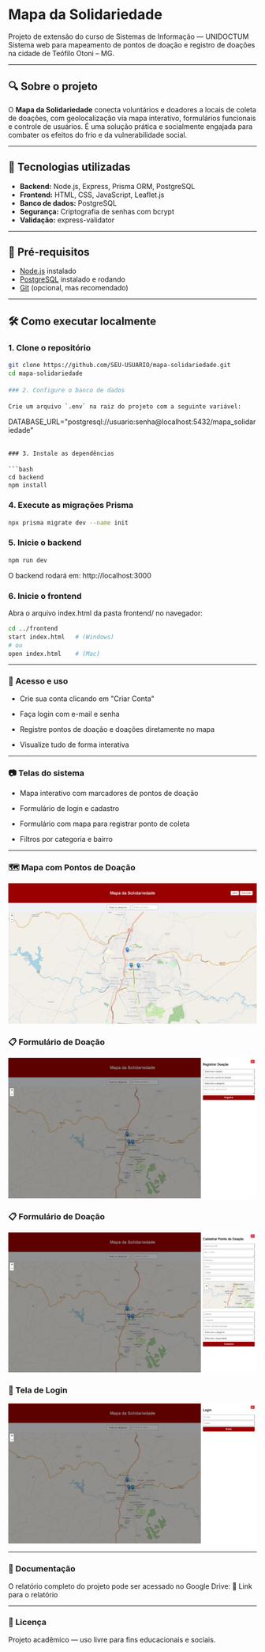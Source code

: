 # Mapa da Solidariedade

Projeto de extensão do curso de Sistemas de Informação — UNIDOCTUM  
Sistema web para mapeamento de pontos de doação e registro de doações na cidade de Teófilo Otoni – MG.

---

## 🔍 Sobre o projeto

O **Mapa da Solidariedade** conecta voluntários e doadores a locais de coleta de doações, com geolocalização via mapa interativo, formulários funcionais e controle de usuários. É uma solução prática e socialmente engajada para combater os efeitos do frio e da vulnerabilidade social.

---

## 🚀 Tecnologias utilizadas

- **Backend:** Node.js, Express, Prisma ORM, PostgreSQL  
- **Frontend:** HTML, CSS, JavaScript, Leaflet.js  
- **Banco de dados:** PostgreSQL  
- **Segurança:** Criptografia de senhas com bcrypt  
- **Validação:** express-validator

---

## 🧰 Pré-requisitos

- [Node.js](https://nodejs.org/) instalado  
- [PostgreSQL](https://www.postgresql.org/) instalado e rodando  
- [Git](https://git-scm.com/) (opcional, mas recomendado)

---

## 🛠️ Como executar localmente

### 1. Clone o repositório

```bash
git clone https://github.com/SEU-USUARIO/mapa-solidariedade.git
cd mapa-solidariedade

### 2. Configure o banco de dados

Crie um arquivo `.env` na raiz do projeto com a seguinte variável:

```
DATABASE_URL="postgresql://usuario:senha@localhost:5432/mapa_solidariedade"
```

### 3. Instale as dependências

```bash
cd backend
npm install
```


### 4. Execute as migrações Prisma

```bash
npx prisma migrate dev --name init
```

### 5. Inicie o backend

```bash
npm run dev
```

O backend rodará em: http://localhost:3000


### 6. Inicie o frontend

Abra o arquivo index.html da pasta frontend/ no navegador:

```bash
cd ../frontend
start index.html   # (Windows)
# ou
open index.html    # (Mac)
```

---

### 👤 Acesso e uso

- Crie sua conta clicando em "Criar Conta"

- Faça login com e-mail e senha

- Registre pontos de doação e doações diretamente no mapa

- Visualize tudo de forma interativa

---

### 📷 Telas do sistema

- Mapa interativo com marcadores de pontos de doação

- Formulário de login e cadastro

- Formulário com mapa para registrar ponto de coleta

- Filtros por categoria e bairro

---

### 🗺️ Mapa com Pontos de Doação
![Mapa interativo](assets/mapa.png)

### 📋 Formulário de Doação
![Formulário de Doação](assets/formulario-doacao.png)

### 📋 Formulário de Doação
![Formulário de Doação](assets/formulario-pontos.png)

### 🔐 Tela de Login
![Login](assets/login.png)

---

### 📘 Documentação

O relatório completo do projeto pode ser acessado no Google Drive:
📎 Link para o relatório

---

### 📄 Licença

Projeto acadêmico — uso livre para fins educacionais e sociais.